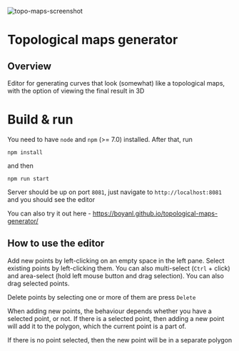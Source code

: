 ![topo-maps-screenshot](https://user-images.githubusercontent.com/28755026/181098983-6c48cb9a-ee37-4864-adaa-80e0e78e9ec7.png)
# Topological maps generator

## Overview
Editor for generating curves that look (somewhat) like a topological maps, with the option of viewing the final result in 3D

# Build & run
You need to have `node` and `npm` (>= 7.0) installed.
After that, run

```npm install```

and then

```npm run start```

Server should be up on port `8081`, just navigate to `http://localhost:8081` and you should see the editor

You can also try it out here - <a href="https://boyanl.github.io/topological-maps-generator/" target="_blank">https://boyanl.github.io/topological-maps-generator/</a> 

## How to use the editor
Add new points by left-clicking on an empty space in the left pane. Select existing points by left-clicking them. You can also multi-select (`Ctrl` + click) and area-select (hold left mouse button and drag selection). You can also drag selected points.

Delete points by selecting one or more of them are press `Delete`

When adding new points, the behaviour depends whether you have a selected point, or not. If there is a selected point, then adding a new point will add it to the polygon, which the current point is a part of.

If there is no point selected, then the new point will be in a separate polygon
